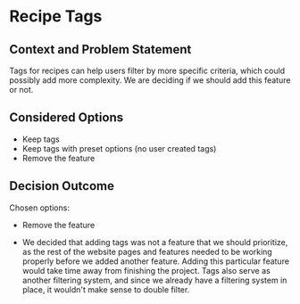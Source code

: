 # Recipe Tags
## Context and Problem Statement

Tags for recipes can help users filter by more specific criteria, which could possibly add more complexity. We are deciding if we should add this feature or not.

## Considered Options

* Keep tags
* Keep tags with preset options (no user created tags)
* Remove the feature

## Decision Outcome

Chosen options:

* Remove the feature

* We decided that adding tags was not a feature that we should prioritize, as the rest of the website pages and features needed to be working properly before we added another feature. Adding this particular feature would take time away from finishing the project. Tags also serve as another filtering system, and since we already have a filtering system in place, it wouldn't make sense to double filter.
